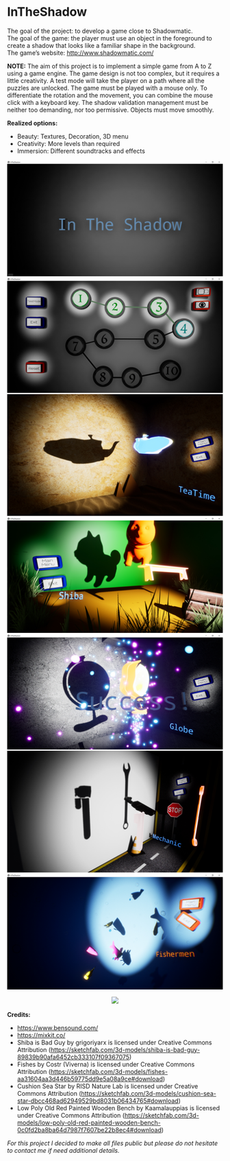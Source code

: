 # InTheShadow

The goal of the project: to develop a game close to Shadowmatic.  
The goal of the game: the player must use an object in the foreground to create a shadow that looks like a familiar shape in the background.  
The game’s website: http://www.shadowmatic.com/

__NOTE:__
The aim of this project is to implement a simple game from A to Z using a game engine.
The game design is not too complex, but it requires a little creativity.
A test mode will take the player on a path where all the puzzles are unlocked.
The game must be played with a mouse only.
To differentiate the rotation and the movement, you can combine the mouse click with a keyboard key.
The shadow validation management must be neither too demanding, nor too permissive.
Objects must move smoothly.

__Realized options:__
- Beauty: Textures, Decoration, 3D menu
- Creativity: More levels than required
- Immersion: Different soundtracks and effects

![alt text](Screen/1.jpg)
![alt text](Screen/2.jpg)
![alt text](Screen/3.jpg)
![alt text](Screen/4.jpg)
![alt text](Screen/5.jpg)
![alt text](Screen/6.jpg)
![alt text](Screen/7.jpg)

<p align="center">
  <img src="Screen/video.gif" />
</p>

__Credits:__
- https://www.bensound.com/
- https://mixkit.co/
- Shiba is Bad Guy by grigoriyarx is licensed under Creative Commons Attribution (https://sketchfab.com/3d-models/shiba-is-bad-guy-89839b90afa6452cb333107f09367075)
- Fishes by Costr (Viverna) is licensed under Creative Commons Attribution (https://sketchfab.com/3d-models/fishes-aa31604aa3d446b59775dd9e5a08a9ce#download)
- Cushion Sea Star by RISD Nature Lab is licensed under Creative Commons Attribution (https://sketchfab.com/3d-models/cushion-sea-star-dbcc468ad62949529bd8031b06434765#download)
- Low Poly Old Red Painted Wooden Bench by Kaamalauppias is licensed under Creative Commons Attribution (https://sketchfab.com/3d-models/low-poly-old-red-painted-wooden-bench-0c0fd2ba8ba64d7987f7607be22b8ec4#download)


_For this project I decided to make all files public but please do not hesitate to contact me if need additional details._
